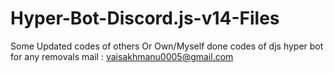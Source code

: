 # Hyper-Bot-Discord.js-v14-Files
Some Updated codes of others Or Own/Myself done codes of djs hyper bot
for any removals mail : vaisakhmanu0005@gmail.com

